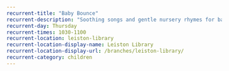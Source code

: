 ```yaml
---
recurrent-title: "Baby Bounce"
recurrent-description: "Soothing songs and gentle nursery rhymes for babies."
recurrent-day: Thursday
recurrent-times: 1030-1100
recurrent-location: leiston-library
recurrent-location-display-name: Leiston Library
recurrent-location-display-url: /branches/leiston-library/
recurrent-category: children
---
```

